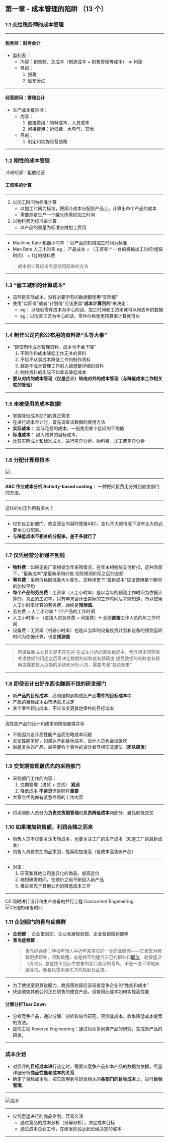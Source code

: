 ## 第一章 - 成本管理的陷阱 （13 个）
### 1.1 交给税务师的成本管理

---
#### 税务师：财务会计
- 盈利表：
   - 内容：销售额、总成本（制造成本 + 销售管理等成本） => 利润
   - 目的：
      1. 报税
      2. 股东分红

---
#### 经营顾问：管理会计
- 生产成本报告书：
   - 内容：
      1. 直接费用：物料成本、人员成本
      2. 间接费用：折旧费、水电气、其他
   - 目的：
      1. 制定和实施经营战略

---
### 1.2 刚性的成本管理
*大碗经营*：粗放经营
#### 工资率的计算

--- 

1. 以加工时间为标准计算
   - 以加工时间为标准，把简介成本分配到产品上，计算出单个产品的成本
   - 需要测定生产一个罐头所需的加工时间
2. 以物料费为标准来计算
   - 以产品的重量为标准分摊加工费用
--- 
- Machine Rate 机器小时率 ：以产品的机械加工时间为标准
- Man Rate 人工小时率
   eg： 产品成本 = （工资率 * 一台的机械加工时间/组装时间） + 1台的材料费
> 成本的计算应该尽量使用简单的方法
---
### 1.3 “偷工减料的计算成本”
- 虽然是实际成本，没有必要所有的数据都使用“实际值”
- 使用“实际值”或者“计划值”应该更具“**成本计算目的**”来决定：
   - eg： 以降低零件成本为中心的话，加工时间和工资率就可以用去年的数据
   - eg：以改善工艺为中心的话，零件价格使用预算值计算就可以
---
### 1.4 制作公司内部公布用的资料是“头等大事”
- “即使制作成本管理资料，成本也不会下降”
   1. 不制作和成本降低工作无关的资料
   2. 不给不从事成本降低工作的制作资料
   3. 越是不成本管理工作的人越想要详细的资料
   4. 制作资料的实际不如拿去降低成本
- **要从对内的成本管理（仅是合计）转向对外的成本管理（与降低成本工作相关联的管理）**

---

### 1.5 未被使用的成本数据!
- 掌握降低成本部门的真正需求
- 在进行成本合计时，首先调查该数据的使用方法
- **实际成本**： 实际花费的成本，一般使用某个区间的平均值
- **标准成本**： 编入预算的目标成本。
- 比较实际成本和标准成本，进行差异分析。物料费，加工费差异分析

---
### 1.6 分配计算是根本
![](images/IMG_3172.jpg)

--- 

**ABC 作业成本分析 Activity-based costing**： 一种把间接费用分摊到直接部门的方法。 

---

这样的纠正作用有多大？

---
- 仅在设立新部门、改变营业内容时使用ABC，变化不大的情况下没有太大的必要关心分配率。
- **与降低成本不相关的分配率，差不多就行了**
---

### 1.7 仅凭经营分析赚不到钱

- **物料费**：如果无良厂家根据当年采购情况，在年末相够放支付折扣，这种场景下，“最新成本”是最新采购价格 扣除预测折扣之后的金额
- **零件费**：采购价格因批量大小变化，这种场景下“最新成本”应该使用某个期间的加权平均
- **每个产品的劳务费**：工资率（人工小时率）是以当年的预测工作时间为依据计算的，真正的工资率，只有年末合计出实际的工作时间后才能知道，所以使用人工小时率计算的劳务费，始终是**预测值**。
- 劳务费 = 人工小时率 * 1个产品的工作时间
- 人工小时率 = （直接人员劳务费 + 间接费）➗ 全部**直接**工作人员的年工作时间
- 设备费：工资率（机器小时率）也是以当年的设备投资计划和设备的预测运转时间为依据计算，也是**预测值**
---
> 所谓最新成本其实是不存在的
> 在成本分析的源头数据中，包含很多预测值
> 考虑数据的用途之后再决定数据的新鲜度和精确度
> 提高数据的新鲜度和精确度需要投入巨额的系统和分析人员，需要考量“投资效果”

---
### 1.8 即使设计出好东西也赚到不钱的研发部门
- 新**产品的目标成本**，必须结构到构成此产品**零件的目标成本**中
- 产品的目标成本由市场需求决定
- 某个零件超出成本，不应该变更其他零件的目标成本

--- 
高性能产品的设计和成本的降低能够并存
- 不能因为设计高性能产品而忽略成本问题
- 无论性能多好，如果达不到目标成本，设计人员也会没饭吃
- 越是复杂的产品，越需要各个零件的设计者互相交流想法（**团队研发**）

---
### 1.9 交货期管理最优先的采购部门
- 采购部门工作的内容：
   1. 交期管理（进货 + 交货） **紧迫**
   2. 降低成本 **不紧迫**但是同样**重要**
- 大家会优先做有紧急性质的工作内容

--- 
- 将采购部人员分为**负责交货期管理**和**负责降低成本**两部分，避免职能交叉

### 1.10 如果增加销售额，利润会随之而来
- 销售人员不仅要关注市场成本，也要关注工厂的生产成本（知道工厂的最新成本）
- 销售人员要参加商品策划，提案附加值高（低成本高售价产品）
---
- 对策：
   1. 研究和其他公司差异化的商品，提高定价
   2. 缩短研发时间，在跌价之前不断投入新产品
   3. 推进领先于其他公司的降低成本工作
---
CE 同时进行设计和生产准备的并行工程 Concurrent Engineering
![CE缩短研发时间](images/IMG_3187.jpg)
### 1.11 企划部门的青鸟症候群
- **企划部**： 企业策划部、企业发展规划部、企业营销策划部等
- **青鸟症候群**： 
   >青鸟综合症：特指年轻人中近年来常见的一类职业困惑——它表现为频繁更换职业，频繁跳槽，总是找不到适合自己的职业和[职位](https://baike.baidu.com/item/%E8%81%8C%E4%BD%8D/1076527?fromModule=lemma_inlink)。就像童话《青鸟》，总是找不到心中想象的那只美丽的青鸟，于是一直不停地奔跑寻找，像暴风雪中迷失方向般到处乱撞。

---
- 为了使提案更具说服力，商品策划部应该调查竞争企业的“性能和成本”
- 快速调查其他公司正在销售的便宜产品，调查用此成本如何实现高性能
#### 分解分析Tear Down
- 分析竞争产品，通过分解、剖析和综合研究，预测其成本、收集降低成本提案的方法。
- 逆向工程 Reverse Engineering：通过对众多同类产品的研究，完成新产品的研发。
---
### 成本企划
- 对赏评的**目标成本进**行设定时，需要以竞争产品和本产品的数据为依据，尽量详细分析**商品性能和成本的关系**
- 确定了目标成本后，把它应用到与研发相关的**各部门的目标成本**上，进行**目标管理**。
---
![成本](images/Pasted%20image%2020240418165328.png)

---

- 仅凭愿望进行的商品企划，容易奔溃
   - 通过竞品的成本分析（分解分析），决定成本目标
   - 通过成本企划工作，在研发阶段达到已经决定的成本
---
